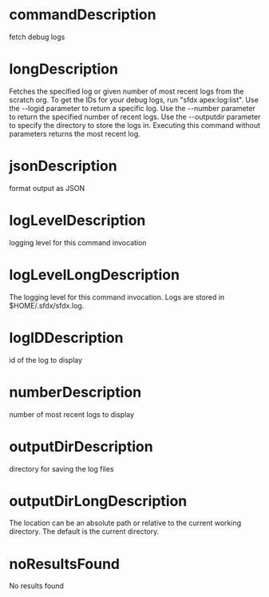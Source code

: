# commandDescription

fetch debug logs

# longDescription

Fetches the specified log or given number of most recent logs from the scratch org.
To get the IDs for your debug logs, run "sfdx apex:log:list".
Use the --logid parameter to return a specific log.
Use the --number parameter to return the specified number of recent logs.
Use the --outputdir parameter to specify the directory to store the logs in.
Executing this command without parameters returns the most recent log.

# jsonDescription

format output as JSON

# logLevelDescription

logging level for this command invocation

# logLevelLongDescription

The logging level for this command invocation. Logs are stored in $HOME/.sfdx/sfdx.log.

# logIDDescription

id of the log to display

# numberDescription

number of most recent logs to display

# outputDirDescription

directory for saving the log files

# outputDirLongDescription

The location can be an absolute path or relative to the current working directory. The default is the current directory.

# noResultsFound

No results found
